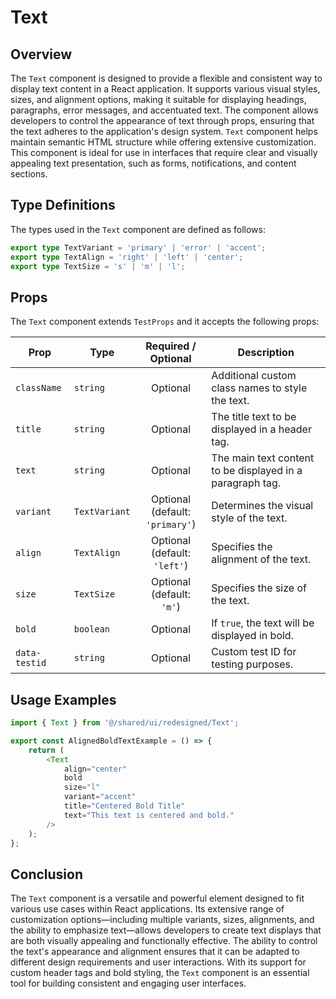 # Text
## Overview
The `Text` component is designed to provide a flexible and consistent way to display text content in a React application. It supports various visual styles, sizes, and alignment options, making it suitable for displaying headings, paragraphs, error messages, and accentuated text. The component allows developers to control the appearance of text through props, ensuring that the text adheres to the application's design system. 
`Text` component helps maintain semantic HTML structure while offering extensive customization. This component is ideal for use in interfaces that require clear and visually appealing text presentation, such as forms, notifications, and content sections.

## Type Definitions 
The types used in the `Text` component are defined as follows:

```typescript
export type TextVariant = 'primary' | 'error' | 'accent';
export type TextAlign = 'right' | 'left' | 'center';
export type TextSize = 's' | 'm' | 'l';
```

## Props
The `Text` component extends `TestProps` and it accepts the following props:

| Prop          | Type                       |          Required / Optional          | Description                                                       |
|---------------|----------------------------|:-------------------------------------:|-------------------------------------------------------------------|
| `className`   | `string`                   |               Optional                | Additional custom class names to style the text.                  |
| `title`       | `string`                   |               Optional                | The title text to be displayed in a header tag.                   |
| `text`        | `string`                   |               Optional                | The main text content to be displayed in a paragraph tag.         |
| `variant`     | `TextVariant`              | Optional <br/> (default: `'primary'`) | Determines the visual style of the text.                          |
| `align`       | `TextAlign`                |  Optional <br/> (default: `'left'`)   | Specifies the alignment of the text.                              |
| `size`        | `TextSize`                 |    Optional <br/> (default: `'m'`)    | Specifies the size of the text.                                   |
| `bold`        | `boolean`                  |               Optional                | If `true`, the text will be displayed in bold.                    |
| `data-testid` | `string`                   |               Optional                | Custom test ID for testing purposes.                              |


## Usage Examples

```typescript jsx
import { Text } from '@/shared/ui/redesigned/Text';

export const AlignedBoldTextExample = () => {
    return (
        <Text
            align="center"
            bold
            size="l"
            variant="accent"
            title="Centered Bold Title"
            text="This text is centered and bold."
        />
    );
};
```

## Conclusion
The `Text` component is a versatile and powerful element designed to fit various use cases within React applications. Its extensive range of customization options—including multiple variants, sizes, alignments, and the ability to emphasize text—allows developers to create text displays that are both visually appealing and functionally effective. The ability to control the text's appearance and alignment ensures that it can be adapted to different design requirements and user interactions. With its support for custom header tags and bold styling, the `Text` component is an essential tool for building consistent and engaging user interfaces.
